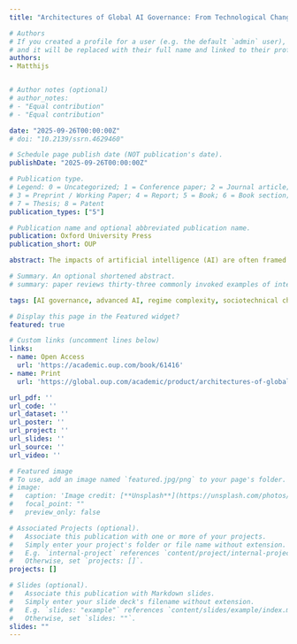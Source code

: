 ```yaml
---
title: "Architectures of Global AI Governance: From Technological Change to Human Choice"

# Authors
# If you created a profile for a user (e.g. the default `admin` user), write the username (folder name) here 
# and it will be replaced with their full name and linked to their profile.
authors:
- Matthijs


# Author notes (optional)
# author_notes:
# - "Equal contribution"
# - "Equal contribution"

date: "2025-09-26T00:00:00Z"
# doi: "10.2139/ssrn.4629460"

# Schedule page publish date (NOT publication's date).
publishDate: "2025-09-26T00:00:00Z"

# Publication type.
# Legend: 0 = Uncategorized; 1 = Conference paper; 2 = Journal article;
# 3 = Preprint / Working Paper; 4 = Report; 5 = Book; 6 = Book section;
# 7 = Thesis; 8 = Patent
publication_types: ["5"]

# Publication name and optional abbreviated publication name.
publication: Oxford University Press
publication_short: OUP

abstract: The impacts of artificial intelligence (AI) are often framed as an uncontrollable wave of technological change. But AI's trajectory is not preordained—its governance is a human choice, one that hinges on global institutions that are effective, coherent, and resilient to AI's own disruptions. As AI systems grow more powerful, states and international institutions today face mounting pressure to address their impacts. How can they govern this changing technology, in a rapidly changing world, using tools that may themselves be altered by AI? Architectures of Global AI Governance provides the conceptual and practical tools to tackle this question. Drawing from technology law, global governance scholarship, and history, the book maps AI's growing global stakes, traces the trajectory of the global AI regime complex, and sets the scaffolding for new institutions. The book argues that, in crafting a global AI governance architecture, we must reckon with three facets of change - sociotechnical changes in AI systems' uses and impacts; AI-driven changes in the fabric of international law; and political changes in the global AI regime complex. Many AI governance approaches will be too static unless they adapt to these forces. In response, Architectures of Global AI Governance equips researchers and policymakers with insights and actionable recommendations for questions of regulatory approach, instrument choice, and regime design. More than just an inquiry into how to govern AI, this book explores the changing face of global cooperation in the intelligence era—and how we can safeguard human choice over a future of transformative technological change. This is an open access title available under the terms of a CC BY-NC-ND 4.0 International licence. It is free to read on Oxford Scholarship Online and offered as a free PDF download from OUP and selected open access locations." 

# Summary. An optional shortened abstract.
# summary: paper reviews thirty-three commonly invoked examples of international institutional models, twenty-two rarely-explored but promising alternate institutional examples, and forty-eight proposals for new AI institutions. 

tags: [AI governance, advanced AI, regime complexity, sociotechnical change, governance disruption]

# Display this page in the Featured widget?
featured: true

# Custom links (uncomment lines below)
links:
- name: Open Access
  url: 'https://academic.oup.com/book/61416'
- name: Print
  url: 'https://global.oup.com/academic/product/architectures-of-global-ai-governance-9780198877837?cc=gb&lang=en&'

url_pdf: ''
url_code: ''
url_dataset: ''
url_poster: ''
url_project: ''
url_slides: ''
url_source: ''
url_video: ''

# Featured image
# To use, add an image named `featured.jpg/png` to your page's folder. 
# image:
#   caption: 'Image credit: [**Unsplash**](https://unsplash.com/photos/pLCdAaMFLTE)'
#   focal_point: ""
#   preview_only: false

# Associated Projects (optional).
#   Associate this publication with one or more of your projects.
#   Simply enter your project's folder or file name without extension.
#   E.g. `internal-project` references `content/project/internal-project/index.md`.
#   Otherwise, set `projects: []`.
projects: []

# Slides (optional).
#   Associate this publication with Markdown slides.
#   Simply enter your slide deck's filename without extension.
#   E.g. `slides: "example"` references `content/slides/example/index.md`.
#   Otherwise, set `slides: ""`.
slides: ""
---
```


<!-- {{% callout note %}}
Click the *Cite* button above to demo the feature to enable visitors to import publication metadata into their reference management software.
{{% /callout %}}

{{% callout note %}}
Create your slides in Markdown - click the *Slides* button to check out the example.
{{% /callout %}} -->


